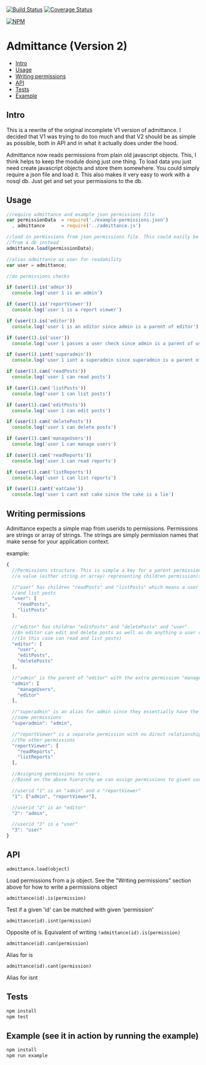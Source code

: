 [![Build Status](https://travis-ci.org/digitalsadhu/admittance.png?branch=master)](https://travis-ci.org/digitalsadhu/admittance) [![Coverage Status](https://coveralls.io/repos/digitalsadhu/admittance/badge.png)](https://coveralls.io/r/digitalsadhu/admittance)

[![NPM](https://nodei.co/npm/admittance.png?mini=true)](https://nodei.co/npm/admittance/)

# Admittance (Version 2)

* <a href="#intro">Intro</a>
* <a href="#usage">Usage</a>
* <a href="#writing-permissions">Writing permissions</a>
* <a href="#api">API</a>
* <a href="#tests">Tests</a>
* <a href="#example">Example</a>

<a name="intro"></a>
## Intro

This is a rewrite of the original incomplete V1 version of admittance. I decided that V1 was trying to do too much and that V2 should be as simple as possible, both in API and in what it actually does under the hood.

Admittance now reads permissions from plain old javascript objects. This, I think helps to keep the module doing just one thing. To load data you just need create javascript objects and store them somewhere. You could simply require a json file and load it. This also makes it very easy to work with a nosql db. Just get and set your permissions to the db.

<a name="usage"></a>
## Usage

```js
//require admittance and example json permissions file
var permissionData  = require('./example-permissions.json')
  , admittance      = require('../admittance.js')

//load in permissions from json permissions file. This could easily be loaded
//from a db instead
admittance.load(permissionData);

//alias admittance as user for readability
var user = admittance;

//do permissions checks

if (user(1).is('admin'))
  console.log('user 1 is an admin')

if (user(1).is('reportViewer'))
  console.log('user 1 is a report viewer')

if (user(1).is('editor'))
  console.log('user 1 is an editor since admin is a parent of editor')

if (user(1).is('user'))
  console.log('user 1 passes a user check since admin is a parent of user')

if (user(1).isnt('superadmin'))
  console.log('user 1 isnt a superadmin since superadmin is a parent of admin')

if (user(1).can('readPosts'))
  console.log('user 1 can read posts')

if (user(1).can('listPosts'))
  console.log('user 1 can list posts')

if (user(1).can('editPosts'))
  console.log('user 1 can edit posts')

if (user(1).can('deletePosts'))
  console.log('user 1 can delete posts')

if (user(1).can('manageUsers'))
  console.log('user 1 can manage users')

if (user(1).can('readReports'))
  console.log('user 1 can read reports')

if (user(1).can('listReports'))
  console.log('user 1 can list reports')

if (user(1).cant('eatCake'))
  console.log('user 1 cant eat cake since the cake is a lie')
```

<a name="writing-permissions"></a>
## Writing permissions

Admittance expects a simple map from userids to permissions. Permissions are strings or array of strings. The strings are simply permission names that make sense for your application context.

example:

```js
{
  //Permissions structure. This is simple a key for a parent permission and
  //a value (either string or array) representing children permission(s)

  //"user" has children "readPosts" and "listPosts" which means a user can read
  //and list posts
  "user": [
    "readPosts",
    "listPosts"
  ],

  //"editor" has children "editPosts" and "deletePosts" and "user".
  //An editor can edit and delete posts as well as do anything a user can.
  //(In this case can read and list posts)
  "editor": [
    "user",
    "editPosts",
    "deletePosts"
  ],

  //"admin" is the parent of "editor" with the extra permission "manageUsers"
  "admin": [
    "manageUsers",
    "editor"
  ],

  //"superadmin" is an alias for admin since they essentially have the exact
  //same permissions
  "superadmin": "admin",

  //"reportViewer" is a separate permission with no direct relationship to
  //the other permissions
  "reportViewer": [
    "readReports",
    "listReports"
  ],

  //Assigning permissions to users.
  //Based on the above hierarchy we can assign permissions to given user ids

  //userid "1" is an "admin" and a "reportViewer"
  "1": ["admin", "reportViewer"],

  //userid "2" is an "editor"
  "2": "admin",

  //userid "3" is a "user"
  "3": "user"
}
```

<a name="api"></a>
## API

`admittance.load(object)`

Load permissions from a js object. See the "Writing permissions" section above
for how to write a permissions object

`admittance(id).is(permission)`

Test if a given 'id' can be matched with given 'permission'

`admittance(id).isnt(permission)`

Opposite of is. Equivalent of writing `!admittance(id).is(permission)`

`admittance(id).can(permission)`

Alias for is

`admittance(id).cant(permission)`

Alias for isnt

<a name="tests"></a>
## Tests

```js
npm install
npm test
```

<a name="example"></a>
## Example (see it in action by running the example)

```js
npm install
npm run example
```
